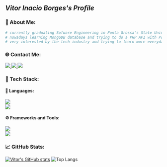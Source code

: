 ## *Vitor Inacio Borges's Profile*

### 👔 About Me:
```bash
# currently graduating Sofware Engineering in Ponta Grossa's State University!
# nowadays learning MongoDB database and trying to do a PHP API with PostgreSQL.
# very interested by the tech industry and trying to learn more everyday.
```

### 🌐 Contact Me:
<div align="left">
<a href="https://instagram.com/vitor.inaciob"> <img src="https://skillicons.dev/icons?i=instagram" /> </a>
<a href="https://www.linkedin.com/in/vitor-inacio-borges/"> <img src="https://skillicons.dev/icons?i=linkedin" /> </a>
<a href="mailto:vitorinacioborgesdev@gmail.com"> <img src="https://skillicons.dev/icons?i=gmail"/> </a>
</div>

### 💾 Tech Stack:
#### 📄 Languages:
<div align="left">
  <img src="https://skillicons.dev/icons?i=java,php,js" /> <br>
  <img src="https://skillicons.dev/icons?i=c,html,css" /> <br>
</div>

#### ⚙️ Frameworks and Tools:
<div align="left">
  <img src="https://skillicons.dev/icons?i=git,github,postman,linux" /> <br>
  <img src="https://skillicons.dev/icons?i=nodejs,mongodb,express,postgresql" /> <br>
</div>

### 📈 GitHub Stats:
[![Vitor's GitHub stats](https://github-readme-stats.vercel.app/api?username=VitorInacioBorges&theme=dark)](https://github.com/anuraghazra/github-readme-stats)
![Top Langs](https://github-readme-stats.vercel.app/api/top-langs/?username=VitorInacioBorges&layout=compact&theme=dark)
